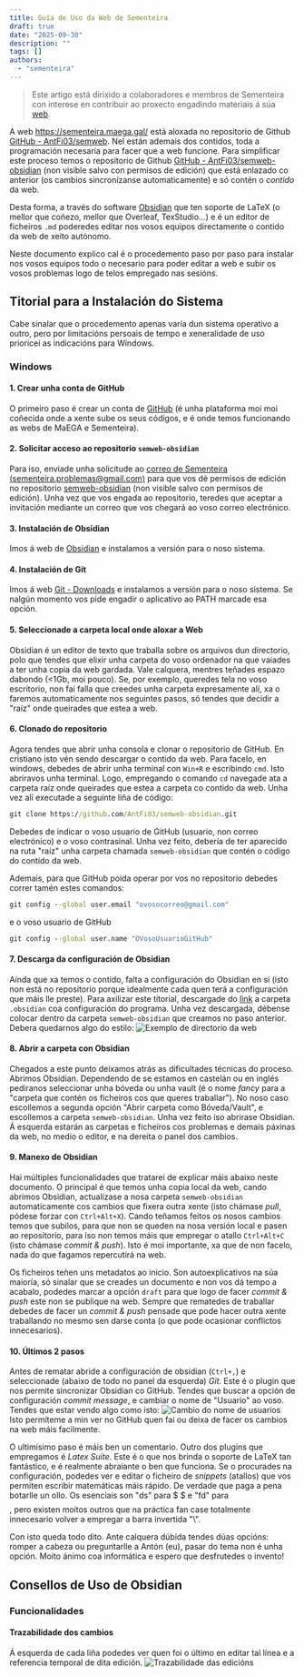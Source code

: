 ```yaml
---
title: Guía de Uso da Web de Sementeira
draft: true
date: "2025-09-30"
description: ""
tags: []
authors:
  - "sementeira"
---
```


> Este artigo está dirixido a colaboradores e membros de Sementeira con interese en contribuír ao proxecto engadindo materiais á súa [web](https://sementeira.maega.gal/).

A web https://sementeira.maega.gal/ está aloxada no repositorio de Github [GitHub - AntFi03/semweb](https://github.com/AntFi03/semweb). Nel están ademais dos contidos, toda a programación necesaria para facer que a web funcione. Para simplificar este proceso temos o repositorio de Github [GitHub - AntFi03/semweb-obsidian](https://github.com/AntFi03/semweb-obsidian) (non visible salvo con permisos de edición) que está enlazado co anterior (os cambios sincronízanse automaticamente) e só contén o *contido* da web.

Desta forma, a través do software [Obsidian](https://obsidian.md/) que ten soporte de LaTeX (o mellor que coñezo, mellor que Overleaf, TexStudio...) e é un editor de ficheiros `.md` poderedes editar nos vosos equipos directamente o contido da web de xeito autónomo.

Neste documento explico cal é o procedemento paso por paso para instalar nos vosos equipos todo o necesario para poder editar a web e subir os vosos problemas logo de telos empregado nas sesións.

## Titorial para a Instalación do Sistema
Cabe sinalar que o procedemento apenas varía dun sistema operativo a outro, pero por limitacións persoais de tempo e xeneralidade de uso prioricei as indicacións para Windows.

### Windows
#### 1. Crear unha conta de GitHub
O primeiro paso é crear un conta de [GitHub](https://github.com/) (é unha plataforma moi moi coñecida onde a xente sube os seus códigos, e é onde temos funcionando as webs de MaEGA e Sementeira).

#### 2. Solicitar acceso ao repositorio `semweb-obsidian`
Para iso, enviade unha solicitude ao [correo de Sementeira (sementeira.problemas@gmail.com)](mailto:sementeira.problemas@gmail.com) para que vos dé permisos de edición no repositorio [semweb-obsidian](https://github.com/AntFi03/semweb-obsidian) (non visible salvo con permisos de edición). Unha vez que vos engada ao repositorio, teredes que aceptar a invitación mediante un correo que vos chegará ao voso correo electrónico.

#### 3. Instalación de Obsidian
Imos á web de [Obsidian](https://obsidian.md/) e instalamos a versión para o noso sistema.

#### 4. Instalación de Git
Imos á web [Git - Downloads](https://git-scm.com/downloads) e instalamos a versión para o noso sistema. Se nalgún momento vos pide engadir o aplicativo ao PATH marcade esa opción.

#### 5. Seleccionade a carpeta local onde aloxar a Web
Obsidian é un editor de texto que traballa sobre os arquivos dun directorio, polo que tendes que elixir unha carpeta do voso ordenador na que vaiades a ter unha copia da web gardada. Vale calquera, mentres teñades espazo dabondo (<1Gb, moi pouco). Se, por exemplo, queredes tela no voso escritorio, non fai falla que creedes unha carpeta expresamente alí, xa o faremos automaticamente nos seguintes pasos, só tendes que decidir a "raíz" onde queirades que estea a web.

#### 6. Clonado do repositorio
Agora tendes que abrir unha consola e clonar o repositorio de GitHub. En cristiano isto vén sendo descargar o contido da web. Para facelo, en windows, debedes de abrir unha terminal con `Win+R` e escribindo `cmd`. Isto abriravos unha terminal. Logo, empregando o comando `cd` navegade ata a carpeta raíz onde queirades que estea a carpeta co contido da web. Unha vez alí executade a seguinte liña de código:
```cmd
git clone https://github.com/AntFi03/semweb-obsidian.git
```
Debedes de indicar o voso usuario de GitHub (usuario, non correo electrónico) e o voso contrasinal. Unha vez feito, debería de ter aparecido na ruta "raíz" unha carpeta chamada `semweb-obsidian` que contén o código do contido da web.

Ademais, para que GitHub poida operar por vos no repositorio debedes correr tamén estes comandos:
```cmd
git config --global user.email "ovosocorreo@gmail.com"
```
e o voso usuario de GitHub
```cmd
git config --global user.name "OVosoUsuarioGitHub"
```

#### 7. Descarga da configuración de Obsidian
Aínda que xa temos o contido, falta a configuración do Obsidian en si (isto non está no repositorio porque idealmente cada quen terá a configuración que máis lle preste). Para axilizar este titorial, descargade do [link](https://drive.google.com/drive/folders/1rcN2MqqJsbccU1N7XUSid5YMB1d3ny1w?usp=sharing) a carpeta `.obsidian` coa configuración do programa. Unha vez descargada, débense colocar dentro da carpeta `semweb-obsidian` que creamos no paso anterior. Debera quedarnos algo do estilo:
![Exemplo de directorio da web](exemplo-de-directorio-da-web.png)

#### 8. Abrir a carpeta con Obsidian
Chegados a este punto deixamos atrás as dificultades técnicas do proceso. Abrimos Obsidian. Dependendo de se estamos en castelán ou en inglés pediranos seleccionar unha bóveda ou unha vault (é o nome *fancy* para a "carpeta que contén os ficheiros cos que queres traballar"). No noso caso escollemos a segunda opción "Abrir carpeta como Bóveda/Vault", e escollemos a carpeta `semweb-obsidian`. Unha vez feito iso abrirase Obsidian. Á esquerda estarán as carpetas e ficheiros cos problemas e demais páxinas da web, no medio o editor, e na dereita o panel dos cambios.

#### 9. Manexo de Obsidian
Hai múltiples funcionalidades que tratarei de explicar máis abaixo neste documento. O principal é que temos unha copia local da web, cando abrimos Obsidian, actualízase a nosa carpeta `semweb-obsidian` automaticamente cos cambios que fixera outra xente (isto chámase *pull*, pódese forzar con `Ctrl+Alt+X`). Cando teñamos feitos os nosos cambios temos que subilos, para que non se queden na nosa versión local e pasen ao repositorio, para iso non temos máis que empregar o atallo `Ctrl+Alt+C` (isto chámase *commit & push*). Isto é moi importante, xa que de non facelo, nada do que fagamos repercutirá na web.

Os ficheiros teñen uns metadatos ao inicio. Son autoexplicativos na súa maioría, só sinalar que se creades un documento e non vos dá tempo a acabalo, podedes marcar a opción `draft` para que logo de facer *commit & push* este non se publique na web. Sempre que rematedes de traballar debedes de facer un *commit & push* pensade que pode hacer outra xente traballando no mesmo sen darse conta (o que pode ocasionar conflictos innecesarios).

#### 10. Últimos 2 pasos
Antes de rematar abride a configuración de obsidian (`Ctrl+,`) e seleccionade (abaixo de todo no panel da esquerda) *Git*. Este é o plugin que nos permite sincronizar Obsidian co GitHub. Tendes que buscar a opción de configuración *commit message*, e cambiar o nome de "Usuario" ao voso. Tendes que estar vendo algo como isto:
![Cambio do nome de usuarios](seleccion-de-usuarios.png)
Isto permíteme a min ver no GitHub quen fai ou deixa de facer os cambios na web máis facilmente.

O ultimísimo paso é máis ben un comentario. Outro dos plugins que empregamos é *Latex Suite*. Este é o que nos brinda o soporte de LaTeX tan fantástico, e é realmente abraiante o ben que funciona. Se o procurades na configuración, podedes ver e editar o ficheiro de *snippets* (atallos) que vos permiten escribir matemáticas máis rápido. De verdade que paga a pena botarlle un ollo. Os esenciais son "ds" para $ $ e "fd" para $$  $$, pero existen moitos outros que na práctica fan case totalmente innecesario volver a empregar a barra invertida "\\". 

Con isto queda todo dito. Ante calquera dúbida tendes dúas opcións: romper a cabeza ou preguntarlle a Antón (eu), pasar do tema non é unha opción. Moito ánimo coa informática e espero que desfrutedes o invento!



## Consellos de Uso de Obsidian
### Funcionalidades
#### Trazabilidade dos cambios
Á esquerda de cada liña podedes ver quen foi o último en editar tal línea e a referencia temporal de dita edición.
![Trazabilidade das edicións](trazabilidade-dos-cambios.png)
